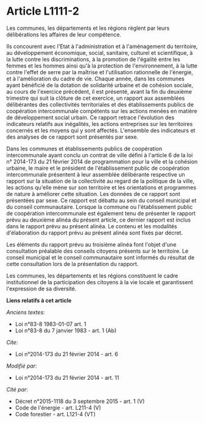# Article L1111-2

Les communes, les départements et les régions règlent par leurs délibérations les affaires de leur compétence. 

Ils concourent avec l'Etat à l'administration et à l'aménagement du territoire, au développement économique, social,
sanitaire, culturel et scientifique, à la lutte contre les discriminations, à la promotion de l'égalité entre les femmes et
les hommes ainsi qu'à la protection de l'environnement, à la lutte contre l'effet de serre par la maîtrise et l'utilisation
rationnelle de l'énergie, et à l'amélioration du cadre de vie. Chaque année, dans les communes ayant bénéficié de la dotation
de solidarité urbaine et de cohésion sociale, au cours de l'exercice précédent, il est présenté, avant la fin du deuxième
trimestre qui suit la clôture de cet exercice, un rapport aux assemblées délibérantes des collectivités territoriales et des
établissements publics de coopération intercommunale compétents sur les actions menées en matière de développement social
urbain. Ce rapport retrace l'évolution des indicateurs relatifs aux inégalités, les actions entreprises sur les territoires
concernés et les moyens qui y sont affectés. L'ensemble des indicateurs et des analyses de ce rapport sont présentés par
sexe. 

Dans les communes et établissements publics de coopération intercommunale ayant conclu un contrat de ville défini à l'article
6 de la loi n° 2014-173 du 21 février 2014 de programmation pour la ville et la cohésion urbaine, le maire et le président de
l'établissement public de coopération intercommunale présentent à leur assemblée délibérante respective un rapport sur la
situation de la collectivité au regard de la politique de la ville, les actions qu'elle mène sur son territoire et les
orientations et programmes de nature à améliorer cette situation. Les données de ce rapport sont présentées par sexe. Ce
rapport est débattu au sein du conseil municipal et du conseil communautaire. Lorsque la commune ou l'établissement public de
coopération intercommunale est également tenu de présenter le rapport prévu au deuxième alinéa du présent article, ce dernier
rapport est inclus dans le rapport prévu au présent alinéa. Le contenu et les modalités d'élaboration du rapport prévu au
présent alinéa sont fixés par décret. 

Les éléments du rapport prévu au troisième alinéa font l'objet d'une consultation préalable des conseils citoyens présents
sur le territoire. Le conseil municipal et le conseil communautaire sont informés du résultat de cette consultation lors de
la présentation du rapport. 

Les communes, les départements et les régions constituent le cadre institutionnel de la participation des citoyens à la vie
locale et garantissent l'expression de sa diversité.

**Liens relatifs à cet article**

_Anciens textes_:

  - Loi n°83-8 1983-01-07 art. 1
  - Loi n°83-8 du 7 janvier 1983 - art. 1 (Ab)

_Cite_:

  - Loi n°2014-173 du 21 février 2014 - art. 6

_Modifié par_:

  - Loi n°2014-173 du 21 février 2014 - art. 11

_Cité par_:

  - Décret n°2015-1118 du 3 septembre 2015 - art. 1 (V)
  - Code de l'énergie - art. L211-4 (V)
  - Code forestier - art. L121-4 (VT)
